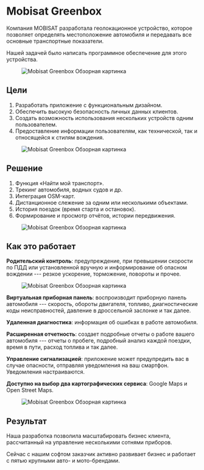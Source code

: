 # Mobisat Greenbox

Компания MOBISAT разработала геолокационное устройство, которое позволяет определять местоположение автомобиля и передавать все основные транспортные показатели.

Нашей задачей было написать программное обеспечение для этого устройства.

<figure>
    <img src="{{ site.baseurl }}/assets/img/projects/mobisat-greenbox/mobisat-greenbox-1-overview.png" alt="Mobisat Greenbox Обзорная картинка"/>
</figure>

## Цели

1. Разработать приложение с функциональным дизайном.
1. Обеспечить высокую безопасность личных данных клиентов.
1. Создать возможность использования нескольких устройств одним пользователем.
1. Предоставление информации пользователям, как технической, так и относящейся к стилям вождения.

<figure>
    <img src="{{ site.baseurl }}/assets/img/projects/mobisat-greenbox/mobisat-greenbox-2-profile.png" alt="Mobisat Greenbox Обзорная картинка"/>
</figure>

## Решение

1. Функция «Найти мой транспорт».
1. Трекинг автомобиля, водных судов и др.
1. Интеграция OSM-карт.
1. Дистанционное слежение за одним или несколькими объектами.
1. История поездок (время старта и остановок).
1. Формирование и просмотр отчётов, истории передвижения.

<figure>
    <img src="{{ site.baseurl }}/assets/img/projects/mobisat-greenbox/mobisat-greenbox-3-map.png" alt="Mobisat Greenbox Обзорная картинка"/>
</figure>

## Как это работает

**Родительский контроль**: предупреждение, при превышении скорости по ПДД или установленной вручную и информирование об опасном вождении --- резкое ускорение, торможение, повороты и прочее.

<figure>
    <img src="{{ site.baseurl }}/assets/img/projects/mobisat-greenbox/mobisat-greenbox-4-speed-violations.png" alt="Mobisat Greenbox Обзорная картинка"/>
</figure>

**Виртуальная приборная панель**: воспроизводит приборную панель автомобиля --- скорость, обороты двигателя, топливо, диагностические коды неисправностей, давление в дроссельной заслонке и так далее.

**Удаленная диагностика**: информация об ошибках в работе автомобиля.

**Расширенная отчетность**: создает подробные отчеты о работе вашего автомобиля --- отчеты о пробеге, подробный анализ каждой поездки, время в пути, расход топлива и так далее.

**Управление сигнализацией**: приложение может предупредить вас в случае опасности, отправляя уведомления на ваш смартфон. Уведомления настраиваются.

**Доступно на выбор два картографических сервиса**: Google Maps и Open Street Maps.

<figure>
    <img src="{{ site.baseurl }}/assets/img/projects/mobisat-greenbox/mobisat-greenbox-5-poi-area.png" alt="Mobisat Greenbox Обзорная картинка"/>
</figure>

## Результат

Наша разработка позволила масштабировать бизнес клиента, рассчитанный на управление несколькими сотнями приборов.

Сейчас с нашим софтом заказчик активно развивает бизнес и работает с пятью крупными авто- и мото-брендами.
